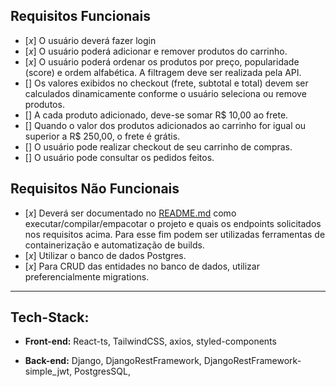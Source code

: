 ## Requisitos Funcionais

- [*x*] O usuário deverá fazer login
- [*x*] O usuário poderá adicionar e remover produtos do carrinho.
- [*x*] O usuário poderá ordenar os produtos por preço, popularidade (score) e ordem alfabética. A filtragem deve ser realizada pela API.
- [] Os valores exibidos no checkout (frete, subtotal e total) devem ser calculados dinamicamente conforme o usuário seleciona ou remove produtos.
- [] A cada produto adicionado, deve-se somar R$ 10,00 ao frete.
- [] Quando o valor dos produtos adicionados ao carrinho for igual ou superior a R$ 250,00, o frete é grátis.
- [] O usuário pode realizar checkout de seu carrinho de compras. 
- [] O usuário pode consultar os pedidos feitos.

## Requisitos Não Funcionais

- [*x*] Deverá ser documentado no [README.md](./README.md) como executar/compilar/empacotar o projeto e quais os endpoints solicitados nos requisitos acima. Para esse fim podem ser utilizadas ferramentas de containerização e automatização de builds.
- [*x*] Utilizar o banco de dados Postgres.
- [*x*] Para CRUD das entidades no banco de dados, utilizar preferencialmente migrations.

----

## Tech-Stack:

- **Front-end:** React-ts, TailwindCSS, axios, styled-components

- **Back-end:** Django, DjangoRestFramework, DjangoRestFramework-simple_jwt, PostgresSQL, 
